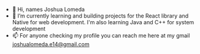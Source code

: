 - 👋 Hi, names Joshua Lomeda
- 🌱 I’m currently learning and building projects for the React library and Native for web development. <span>I'm also learning Java and C++ for system development </span>
- 📫 For anyone checking my profile you can reach me here at my gmail joshualomeda.e14@gmail.com

<!---
Lomeda-Joshua/Lomeda-Joshua is a ✨ special ✨ repository because its `README.md` (this file) appears on your GitHub profile.
You can click the Preview link to take a look at your changes.
--->
